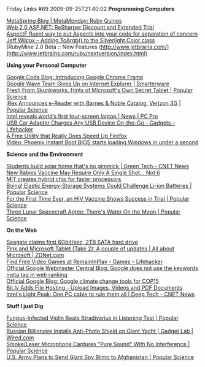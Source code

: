 Friday Links #69
2009-09-25T21:40:02
**Programming Computers**

[MetaSpring Blog | MetaMonday: Ruby Quines](http://www.metaspring.com/blog/development/ruby/metamonday-ruby-quines/)   
[Web 2.0 ASP.NET: ReSharper Discount and Extended Trial ](http://web2asp.net/2009/09/resharper-discount-and-extended-trial.html)   
[AspectF fluent way to put Aspects into your code for separation of concern ](http://msmvps.com/blogs/omar/archive/2009/09/19/aspectf-fluent-way-to-put-aspects-into-your-code-for-separation-of-concern.aspx)   
[Jeff Wilcox – Adding ToArgb() to the Silverlight Color class ](http://www.jeff.wilcox.name/2009/09/silverlight-toargb/)   
[RubyMine 2.0 Beta :: New Features (http://www.jetbrains.com/](http://www.jetbrains.com/ruby/nextversion/index.html)

**Using your Personal Computer**

[Google Code Blog: Introducing Google Chrome Frame ](http://googlecode.blogspot.com/2009/09/introducing-google-chrome-frame.html)   
[Google Wave Team Gives Up on Internet Explorer | Smarterware ](http://smarterware.org/3380/google-wave-team-gives-up-on-internet-explorer)   
[Fresh From Skunkworks, Hints of Microsoft's Own Secret Tablet | Popular Science](http://www.popsci.com/gear-amp-gadgets/article/2009-09/fresh-skunkworks-hints-microsofts-own-secret-tablet)   
[iRex Announces e-Reader with Barnes & Noble Catalog, Verizon 3G | Popular Science](http://www.popsci.com/gear-amp-gadgets/article/2009-09/irex-announces-e-reader-barnes-amp-noble-catalog-verizon-3g)   
[Intel reveals world’s first four-screen laptop | News | PC Pro ](http://www.pcpro.co.uk/news/351841/intel-reveals-world-s-first-four-screen-laptop)   
[USB Car Adapter Charges Any USB Device On-the-Go - Gadgets – Lifehacker](http://lifehacker.com/5367016/usb-car-adapter-charges-any-usb-device-on+the+go)   
[A Free Utility that Really Does Speed Up Firefox ](http://www.techsupportalert.com/cdn/free-utility-really-does-speed-firefox.htm)   
[Video: Phoenix Instant Boot BIOS starts loading Windows in under a second](http://www.engadget.com/2009/09/24/video-phoenix-instant-boot-bios-starts-loading-windows-in-under/)

**Science and the Environment**

[Students build solar home that's no gimmick | Green Tech - CNET News](http://news.cnet.com/8301-11128_3-10356295-54.html?part=rss&subj=news&tag=2547-1_3-0-5)   
[New Rabies Vaccine May Require Only A Single Shot... Not 6 ](http://www.sciencedaily.com/releases/2009/09/090918181532.htm)   
[MIT creates hybrid chip for faster processors ](http://www.computerworld.com/s/article/9138344/MIT_creates_hybrid_chip_for_faster_processors?source=rss_news)   
[Boing! Elastic Energy-Storage Systems Could Challenge Li-ion Batteries | Popular Science](http://www.popsci.com/cars/article/2009-09/boing-elastic-energy-storage-systems-could-challenge-li-ion-batteries)   
[For the First Time Ever, an HIV Vaccine Shows Success in Trial | Popular Science](http://www.popsci.com/scitech/article/2009-09/clinical-trial-deploys-first-ever-successful-hiv-vaccine)   
[Three Lunar Spacecraft Agree: There's Water On the Moon | Popular Science](http://www.popsci.com/military-aviation-amp-space/article/2009-09/water-moon-says-trio-papers)

**On the Web**

[Seagate claims first 6Gbit/sec, 2TB SATA hard drive ](http://www.computerworld.com/s/article/9138261/Seagate_claims_first_6Gbit_sec_2TB_SATA_hard_drive?source=rss_news)   
[Pink and Microsoft Tablet (Take 2): A couple of updates | All about Microsoft | ZDNet.com](http://blogs.zdnet.com/microsoft/?p=4011)   
[Find Free Video Games at RemainInPlay - Games – Lifehacker](http://lifehacker.com/5359112/find-free-video-games-at-remaininplay)   
[Official Google Webmaster Central Blog: Google does not use the keywords meta tag in web ranking ](http://googlewebmastercentral.blogspot.com/2009/09/google-does-not-use-keywords-meta-tag.html)   
[Official Google Blog: Google climate change tools for COP15 ](http://googleblog.blogspot.com/2009/09/google-climate-change-tools-for-cop15.html)   
[Bit.ly Adds File Hosting - Upload Images, Videos and PDF Documents ](http://www.labnol.org/internet/bitly-file-hosting/9890/)   
[Intel's Light Peak: One PC cable to rule them all | Deep Tech - CNET News](http://news.cnet.com/8301-30685_3-10360047-264.html?part=rss&subj=news&tag=2547-1_3-0-5)

**Stuff I just Dig**

[Fungus-Infected Violin Beats Stradivarius in Listening Test | Popular Science](http://www.popsci.com/scitech/article/2009-09/fungus-infected-violin-beats-stradivarius-listening-test)   
[Russian Billionaire Installs Anti-Photo Shield on Giant Yacht | Gadget Lab | Wired.com](http://www.wired.com/gadgetlab/2009/09/russian-billionaire-installs-anti-photo-shield-on-giant-yacht/)   
[Smoke/Laser Microphone Captures "Pure Sound" With No Interference | Popular Science ](http://www.popsci.com/scitech/article/2009-09/smokelaser-microphone-captures-pure-sound-no-interference)   
[U.S. Army Plans to Send Giant Spy Blimp to Afghanistan | Popular Science](http://www.popsci.com/military-aviation-amp-space/article/2009-09/us-army-plans-send-giant-spy-blimp-afghanistan)
